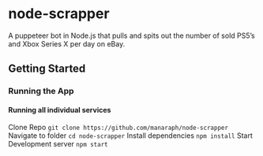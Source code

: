 # node-scrapper
A puppeteer bot in Node.js that pulls and spits out the number of sold PS5’s and Xbox Series X per day on eBay.

## Getting Started
### Running the App
#### Running all individual services
Clone Repo `git clone https://github.com/manaraph/node-scrapper`
Navigate to folder `cd node-scrapper`
Install dependencies `npm install`
Start Development server `npm start`
